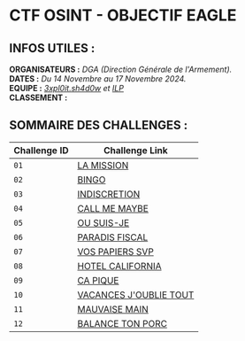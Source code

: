 # CTF OSINT - OBJECTIF EAGLE

## INFOS UTILES :

**ORGANISATEURS :** *DGA (Direction Générale de l'Armement).*  
**DATES :** *Du 14 Novembre au 17 Novembre 2024.*  
**EQUIPE :** *[3xpl0it.sh4d0w](https://github.com/3xpl0it-sh4d0w) et [ILP](https://github.com/ILPlais)*  
**CLASSEMENT :**

## SOMMAIRE DES CHALLENGES :

| Challenge ID | Challenge Link |
| --- | --- |
| `01` | [LA MISSION](./Challenges/01_La_Mission/) |
| `02` | [BINGO](./Challenges/02_Bingo/) |
| `03` | [INDISCRETION](./Challenges/03_Indiscretion/) |
|`04` | [CALL ME MAYBE](./Challenges/04_Call_Me_Maybe/) |
| `05` | [OU SUIS-JE](./Challenges/05_Ou_Suis_Je/) |
| `06` | [PARADIS FISCAL](./Challenges/06_Paradis_Fiscal/) |
| `07 ` | [VOS PAPIERS SVP](./Challenges/07_Vos_Papier_Svp/) |
| `08` | [HOTEL CALIFORNIA](./Challenges/08_Hotel_California/) |
| `09` | [CA PIQUE](./Challenges/09_Ca_Pique/) |
| `10` | [VACANCES J'OUBLIE TOUT](./Challenges/10_Vacances_J_Oublie_Tout/) |
| `11` | [MAUVAISE MAIN](./Challenges/11_Mauvaise_Main/) |
| `12` | [BALANCE TON PORC](./Challenges/12_Balance_Ton_Porc/) |